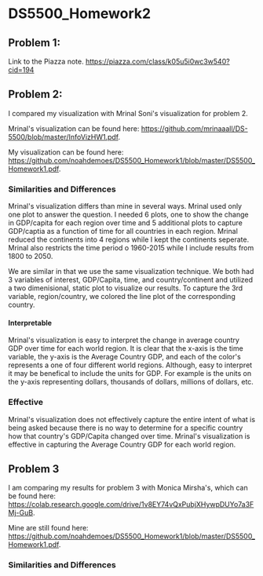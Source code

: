 # DS5500_Homework2

## Problem 1: 

Link to the Piazza note. https://piazza.com/class/k05u5i0wc3w540?cid=194

## Problem 2:

I compared my visualization with Mrinal Soni's visualization for problem 2. 

Mrinal's visualization can be found here: https://github.com/mrinaaall/DS-5500/blob/master/InfoVizHW1.pdf.

My visualization can be found here: https://github.com/noahdemoes/DS5500_Homework1/blob/master/DS5500_Homework1.pdf.

### Similarities and Differences
Mrinal's visualization differs than mine in several ways. Mrinal used only one plot to answer the question. I needed 6 plots, one to show the change in GDP/capita for each region over time and 5 additional plots to capture GDP/captia as a function of time for all countries in each region. Mrinal reduced the continents into 4 regions while I kept the continents seperate. Mrinal also restricts the time period o 1960-2015 while I include results from 1800 to 2050.

We are similar in that we use the same visualization technique. We both had 3 variables of interest, GDP/Capita, time, and country/continent and utilized a two dimenisional, static plot to visualize our results. To capture the 3rd variable, region/country, we colored the line plot of the corresponding country.

#### Interpretable

Mrinal's visualization is easy to interpret the change in average country GDP over time for each world region. It is clear that the x-axis is the time variable, the y-axis is the Average Country GDP, and each of the color's represents a one of four different world regions. Although, easy to interpret it may be benefical to include the units for GDP. For example is the units on the y-axis representing dollars, thousands of dollars, millions of dollars, etc. 

### Effective

Mrinal's visualization does not effectively capture the entire intent of what is being asked because there is no way to determine for a specific country how that country's GDP/Capita changed over time. Mrinal's visualization is effective in capturing the Average Country GDP for each world region.


## Problem 3
I am comparing my results for problem 3 with Monica Mirsha's, which can be found here:
https://colab.research.google.com/drive/1v8EY74vQxPubjXHywpDUYo7a3FMj-GuB.

Mine are still found here: https://github.com/noahdemoes/DS5500_Homework1/blob/master/DS5500_Homework1.pdf.

### Similarities and Differences


